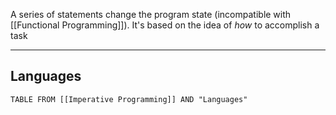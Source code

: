 A series of statements change the program state (incompatible with [[Functional Programming]]).
It's based on the idea of _how_ to accomplish a task

---

## Languages

```dataview
TABLE FROM [[Imperative Programming]] AND "Languages"
```